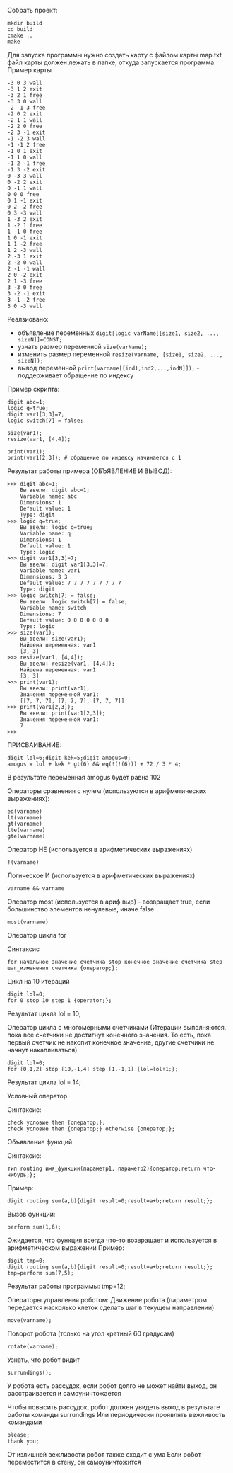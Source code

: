 Собрать проект:
```
mkdir build
cd build
cmake ..
make
```

Для запуска программы нужно создать карту с файлом карты map.txt
файл карты должен лежать в папке, откуда запускается программа
Пример карты
```
-3 0 3 wall
-3 1 2 exit
-3 2 1 free
-3 3 0 wall
-2 -1 3 free
-2 0 2 exit
-2 1 1 wall
-2 2 0 free
-2 3 -1 exit
-1 -2 3 wall
-1 -1 2 free
-1 0 1 exit
-1 1 0 wall
-1 2 -1 free
-1 3 -2 exit
0 -3 3 wall
0 -2 2 exit
0 -1 1 wall
0 0 0 free
0 1 -1 exit
0 2 -2 free
0 3 -3 wall
1 -3 2 exit
1 -2 1 free
1 -1 0 free
1 0 -1 exit
1 1 -2 free
1 2 -3 wall
2 -3 1 exit
2 -2 0 wall
2 -1 -1 wall
2 0 -2 exit
2 1 -3 free
3 -3 0 free
3 -2 -1 exit
3 -1 -2 free
3 0 -3 wall
```

Реалзиовано:
- объявление переменных ```digit|logic varName[[size1, size2, ..., sizeN]]=CONST;```
- узнать размер переменной ```size(varName);```
- изменить размер переменной ```resize(varname, [size1, size2, ..., sizeN]);```
- вывод переменной ```print(varname[[ind1,ind2,...,indN]]);``` - поддерживает обращение по индексу

Пример скрипта:
```
digit abc=1;
logic q=true;
digit var1[3,3]=7;
logic switch[7] = false;

size(var1);
resize(var1, [4,4]);

print(var1);
print(var1[2,3]); # обращение по индексу начинается с 1
```

Результат работы примера (ОБЪЯВЛЕНИЕ И ВЫВОД):
```
>>> digit abc=1;
    Вы ввели: digit abc=1;
    Variable name: abc
    Dimensions: 1 
    Default value: 1 
    Type: digit
>>> logic q=true;
    Вы ввели: logic q=true;
    Variable name: q
    Dimensions: 1 
    Default value: 1 
    Type: logic
>>> digit var1[3,3]=7;
    Вы ввели: digit var1[3,3]=7;
    Variable name: var1
    Dimensions: 3 3 
    Default value: 7 7 7 7 7 7 7 7 7 
    Type: digit
>>> logic switch[7] = false;
    Вы ввели: logic switch[7] = false;
    Variable name: switch
    Dimensions: 7 
    Default value: 0 0 0 0 0 0 0 
    Type: logic
>>> size(var1);
    Вы ввели: size(var1);
    Найдена переменная: var1
    [3, 3]
>>> resize(var1, [4,4]);
    Вы ввели: resize(var1, [4,4]);
    Найдена переменная: var1
    [3, 3]
>>> print(var1);
    Вы ввели: print(var1);
    Значения переменной var1:
    [[7, 7, 7], [7, 7, 7], [7, 7, 7]]
>>> print(var1[2,3]);
    Вы ввели: print(var1[2,3]);
    Значения переменной var1:
    7
>>> 
```

ПРИСВАИВАНИЕ:
```
digit lol=6;digit kek=5;digit amogus=0;
amogus = lol + kek * gt(6) && eq(!(!(6))) + 72 / 3 * 4;
```
В результате переменная amogus будет равна 102

Операторы сравнения с нулем (используются в арифметических выражениях):
```
eq(varname)
lt(varname)
gt(varname)
lte(varname)
gte(varname)
```

Оператор НЕ (используется в арифметических выражениях)
```
!(varname)
```

Логическое И (используется в арифметических выражениях)
```
varname && varname
```

Оператор most (используется в ариф выр) - возвращает true, если большинство элементов ненулевые, иначе false
```
most(varname)
```

Оператор цикла for

Синтаксис
```
for начальное_значение_счетчика stop конечное_значение_счетчика step шаг_изменения счетчика {оператор;};
```

Цикл на 10 итераций
```
digit lol=0;
for 0 stop 10 step 1 {operator;}; 
```
Результат цикла lol = 10;

Оператор цикла с многомерными счетчиками
(Итерации выполняются, пока все счетчики не достигнут конечного значения.
То есть, пока первый счетчик не накопит конечное значение, другие счетчики не начнут накапливаться)
```
digit lol=0;
for [0,1,2] stop [10,-1,4] step [1,-1,1] {lol=lol+1;}; 
```
Результат цикла lol = 14;

Условный оператор

Синтаксис:
```
check условие then {оператор;};
check условие then {оператор;} otherwise {оператор;};
```

Объявление функций

Синтаксис:
```
тип routing имя_функции(параметр1, параметр2){оператор;return что-нибудь;};
```

Пример:
```
digit routing sum(a,b){digit result=0;result=a+b;return result;};
```

Вызов функции:
```
perform sum(1,6);
```

Ожидается, что функция всегда что-то возвращает и используется в арифметическом выражении
Пример:
```
digit tmp=0;
digit routing sum(a,b){digit result=0;result=a+b;return result;};
tmp=perform sum(7,5);
```
Результат работы программы: tmp=12;

Операторы управления роботом:
Движение робота (параметром передается насколько клеток сделать шаг в текущем направлении)
```
move(varname);
```

Поворот робота (только на угол кратный 60 градусам)
```
rotate(varname);
```

Узнать, что робот видит
```
surrundings();
```

У робота есть рассудок, если робот долго не может найти выход, он расстраивается и самоуничтожается

Чтобы повысить рассудок, робот должен увидеть выход в результате работы команды surrundings
Или периодически проявлять вежливость командами
```
please;
thank you;
```
От излишней вежливости робот также сходит с ума
Если робот переместится в стену, он самоуничтожится